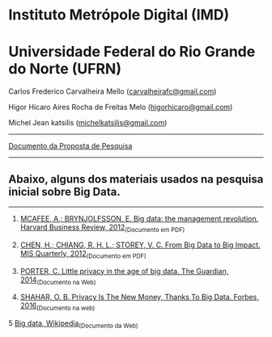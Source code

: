 # Instituto Metrópole Digital (IMD) 
# Universidade Federal do Rio Grande do Norte (UFRN)  
 Carlos Frederico Carvalheira Mello (carvalheirafc@gmail.com)
 
 Higor Hícaro Aires Rocha de Freitas Melo (higorhicaro@gmail.com)
 
 Michel Jean katsilis (michelkatsilis@gmail.com)

---
[Documento da Proposta de Pesquisa](https://docs.google.com/document/d/1-eenjt3xEVban3LNtvtwyc-XKl3aK__KvSwekbBHDww/edit?usp=sharing)


---
## Abaixo, alguns dos materiais usados na pesquisa inicial sobre Big Data.

---


1. [MCAFEE, A.; BRYNJOLFSSON, E. Big data: the management revolution. Harvard Business Review, 2012](http://tarjomefa.com/wp-content/uploads/2017/04/6539-English-TarjomeFa-1.pdf)<sub>(Documento em PDF)</sub>

2. [CHEN, H.; CHIANG, R. H. L.; STOREY, V. C. From Big Data to Big Impact. MIS Quarterly, 2012](http://hmchen.shidler.hawaii.edu/Chen_big_data_MISQ_2012.pdf)<sub>(Documento em PDF)</sub>

3. [PORTER, C. Little privacy in the age of big data. The Guardian, 2014](https://www.theguardian.com/technology/2014/jun/20/little-privacy-in-the-age-of-big-data)<sub>(Documento na Web)</sub>

4. [SHAHAR, O. B. Privacy Is The New Money, Thanks To Big Data. Forbes, 2016](https://www.forbes.com/sites/omribenshahar/2016/04/01/privacy-is-the-new-money-thanks-to-big-data/#67981fc73fa2)<sub>(Documento na web)</sub>

5 [Big data, Wikipedia](https://en.wikipedia.org/wiki/Big_data)<sub>(Documento da Web)</sub>
